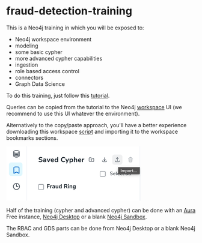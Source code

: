 # fraud-detection-training

This is a Neo4j training in which you will be exposed to:

- Neo4j workspace environment
- modeling
- some basic cypher
- more advanced cypher capabilities
- ingestion
- role based access control
- connectors
- Graph Data Science

To do this training, just follow this [tutorial](./queries/fraud_detection_with_neo4j.md).

Queries can be copied from the tutorial to the Neo4j [workspace](https://workspace-preview.neo4j.io/) UI (we recommend to use this UI whatever the environment).

Alternatively to the copy/paste approach, you'll have a better experience downloading this workspace [script](./queries/queries_for_aura_workspace.csv) and importing it to the workspace bookmarks sections.

![import bookmarks](./assets/images/import_script.png)

Half of the training (cypher and advanced cypher) can be done with an [Aura](https://console.neo4j.io/) Free instance, [Neo4j Desktop](https://neo4j.com/download/) or a blank [Neo4j Sandbox](https://neo4j.com/sandbox/).

The RBAC and GDS parts can be done from Neo4j Desktop or a blank Neo4j Sandbox.
